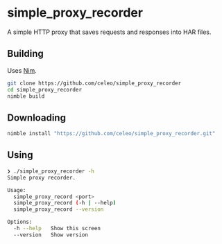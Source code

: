 # simple_proxy_recorder

A simple HTTP proxy that saves requests and responses into HAR files.

## Building

Uses [Nim](https://nim-lang.org/).

```sh
git clone https://github.com/celeo/simple_proxy_recorder
cd simple_proxy_recorder
nimble build
```

## Downloading

```sh
nimble install "https://github.com/celeo/simple_proxy_recorder.git"
```

## Using

```sh
❯ ./simple_proxy_recorder -h
Simple proxy recorder.

Usage:
  simple_proxy_record <port>
  simple_proxy_record (-h | --help)
  simple_proxy_record --version

Options:
  -h --help   Show this screen
  --version   Show version
```
